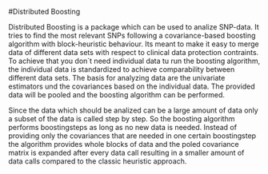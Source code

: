 #Distributed Boosting

Distributed Boosting is a package which can be used to analize SNP-data. It tries to find the most relevant SNPs following a covariance-based boosting algorithm with block-heuristic behaviour. Its meant to make it easy to merge data of different data sets with respect to clinical data protection contraints. To achieve that you don´t need individual data tu run the boosting algorithm, the individual data is standardized to achieve comparability between different data sets. The basis for analyzing data are the univariate estimators und the covariances based on the individual data. The provided data will be pooled and the boosting algorithm can be performed. 

Since the data which should be analized can be a large amount of data only a subset of the data is called step by step. So the boosting algorithm performs boostingsteps as long as no new data is needed. Instead of providing only the covariances that are needed in one certain boostingstep the algorithm provides whole blocks of data and the poled covariance matrix is expanded after every data call resulting in a smaller amount of data calls compared to the classic heuristic approach. 

